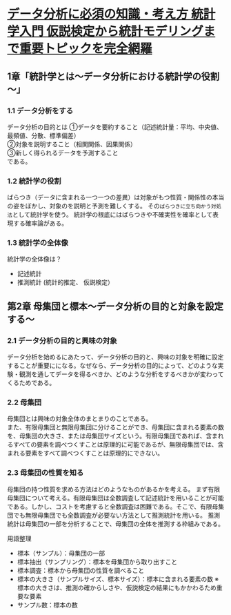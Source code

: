 # [データ分析に必須の知識・考え方 統計学入門 仮説検定から統計モデリングまで重要トピックを完全網羅](https://www.socym.co.jp/book/1319)

## 1章「統計学とは～データ分析における統計学の役割～」
### 1.1 データ分析をする

データ分析の目的とは
①データを要約すること（記述統計量：平均、中央値、最頻値、分散、標準偏差）  
②対象を説明すること（相関関係、因果関係）  
③新しく得られるデータを予測すること  
である。

### 1.2    統計学の役割    
ばらつき（データに含まれる一つ一つの差異）は対象がもつ性質・関係性の本当の姿をぼかし、対象のを説明と予測を難しくする。
その`ばらつきに立ち向かう対処法`として統計学を使う。
統計学の根底にはばらつきや不確実性を確率として表現する確率論がある。

### 1.3    統計学の全体像
統計学の全体像は？  
    
* 記述統計  
* 推測統計 (統計的推定、 仮説検定）  

## 第2章 母集団と標本～データ分析の目的と対象を設定する～


### 2.1 データ分析の目的と興味の対象
    
データ分析を始めるにあたって、データ分析の目的と、興味の対象を明確に設定することが重要にになる。なぜなら、データ分析の目的によって、どのような実験・観測を通してデータを得るべきか、どのような分析をするべきかが変わってくるためである。


### 2.2 母集団
母集団とは興味の対象全体のまとまりのことである。    
また、有限母集団と無限母集団に分けることができ、母集団に含まれる要素の数を、母集団の大きさ、または母集団サイズという。有限母集団であれば、含まれるすべての要素を調べつくすことは原理的に可能であるが、無限母集団では、含まれる要素をすべて調べつくすことは原理的にできない。


### 2.3 母集団の性質を知る
母集団の持つ性質を求める方法はどのようなものがあるかを考える。
まず有限母集団について考える。有限母集団は全数調査して記述統計を用いることが可能である。しかし、コストを考慮すると全数調査は困難である。そこで、有限母集団でも無限母集団でも全数調査が必要ない方法として推測統計を用いる。
推測統計は母集団の一部を分析することで、母集団の全体を推測する枠組みである。

用語整理
* 標本（サンプル）：母集団の一部
* 標本抽出（サンプリング）：標本を母集団から取り出すこと
* 標本調査：標本から母集団の性質を調べること
* 標本の大きさ（サンプルサイズ、標本サイズ）：標本に含まれる要素の数
    ※標本の大きさは、推測の確からしさや、仮説検定の結果にもかかわるため重要な要素
* サンプル数：標本の数
